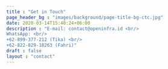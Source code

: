 ```yaml
---
title : "Get in Touch"
page_header_bg : "images/background/page-title-bg-ctc.jpg"
date: 2020-03-14T15:40:24+06:00
description : "E-mail: contact@openinfra.id <br/>
WhatsApp: <br/>
+62-899-377-212 (Tika) <br/>
+62-822-829-18263 (Fahri)"
draft : false
layout : "contact"
---
```

